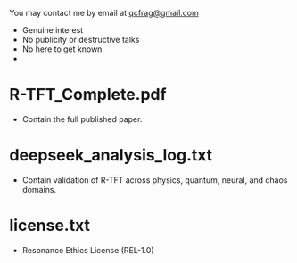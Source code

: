 You may contact me by email at qcfrag@gmail.com
- Genuine interest
- No publicity or destructive talks
- No here to get known.
- 
# R-TFT_Complete.pdf
- Contain the full published paper.

# deepseek_analysis_log.txt
- Contain validation of R-TFT across physics, quantum, neural, and chaos domains. 

# license.txt
- Resonance Ethics License (REL-1.0)  
